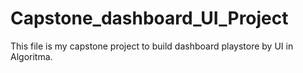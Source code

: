 # Capstone_dashboard_UI_Project
This file is my capstone project to build dashboard playstore by UI in Algoritma.
